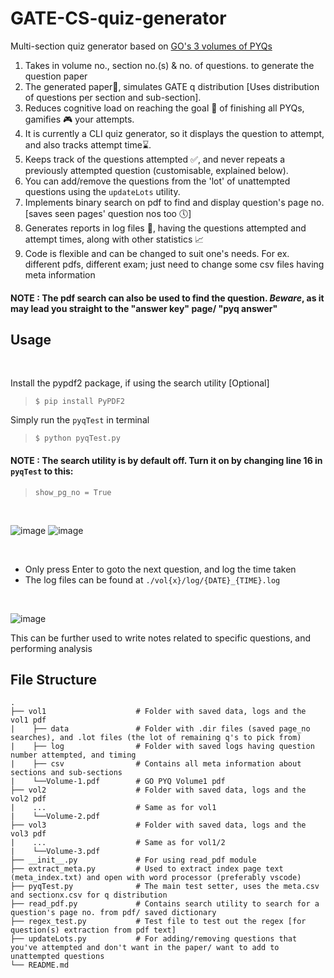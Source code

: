 # GATE-CS-quiz-generator
Multi-section quiz generator based on [GO's 3 volumes of PYQs](https://gatecse.in/gate-overflow-book-qa-only-previous-gate-tifr/) <br>
1. Takes in volume no., section no.(s) & no. of questions. to generate the question paper
2. The generated paper📄, simulates GATE q distribution [Uses distribution of questions per section and sub-section]. 
3. Reduces cognitive load on reaching the goal 🚩 of finishing all PYQs, gamifies 🎮 your attempts.
4. It is currently a CLI quiz generator, so it displays the question to attempt, and also tracks attempt time⌛.
5. Keeps track of the questions attempted ✅, and never repeats a previously attempted question (customisable, explained below).
6. You can add/remove the questions from the 'lot' of unattempted questions using the `updateLots` utility.
7. Implements binary search on pdf to find and display question's page no. [saves seen pages' question nos too 🕔]
8. Generates reports in log files 📝, having the questions attempted and attempt times, along with other statistics 📈
9. Code is flexible and can be changed to suit one's needs. For ex. different pdfs, different exam; just need to change some csv files having meta information 

#### NOTE : The pdf search can also be used to find the question. *Beware*, as it may lead you straight to the "answer key" page/ "pyq answer"

## Usage
<br>

Install the  pypdf2 package, if using the search utility [Optional]

> ```$ pip install PyPDF2```


Simply run the `pyqTest` in terminal 

> ```$ python pyqTest.py```


#### NOTE : The search utility is by default off. Turn it on by changing line 16 in `pyqTest` to this:
> ``` show_pg_no = True ```


<br>

![image](https://user-images.githubusercontent.com/47897466/177963432-60b60bf9-227c-4358-82e2-fa829e5f0862.png)
![image](https://user-images.githubusercontent.com/47897466/177963447-0c234260-163e-4174-9f6c-e604abe02477.png)

<br>

- Only press Enter to goto the next question, and log the time taken
- The log files can be found at `./vol{x}/log/{DATE}_{TIME}.log`
<br>

![image](https://user-images.githubusercontent.com/47897466/177963495-2c7192d6-e84e-4440-af83-3d6a6e6c1601.png)

This can be further used to write notes related to specific questions, and performing analysis

## File Structure
    .
    ├── vol1                    # Folder with saved data, logs and the vol1 pdf
    |    ├── data               # Folder with .dir files (saved page_no searches), and .lot files (the lot of remaining q's to pick from)
    |    ├── log                # Folder with saved logs having question number attempted, and timing
    |    ├── csv                # Contains all meta information about sections and sub-sections
    |    └──Volume-1.pdf        # GO PYQ Volume1 pdf 
    ├── vol2                    # Folder with saved data, logs and the vol2 pdf
    |    ...                    # Same as for vol1
    |    └──Volume-2.pdf        
    ├── vol3                    # Folder with saved data, logs and the vol3 pdf
    |    ...                    # Same as for vol1/2
    |    └──Volume-3.pdf        
    ├── __init__.py             # For using read_pdf module 
    ├── extract_meta.py         # Used to extract index page text (meta_index.txt) and open with word processor (preferably vscode)
    ├── pyqTest.py              # The main test setter, uses the meta.csv and sectionx.csv for q distribution
    ├── read_pdf.py             # Contains search utility to search for a question's page no. from pdf/ saved dictionary
    ├── regex_test.py           # Test file to test out the regex [for question(s) extraction from pdf text]
    ├── updateLots.py           # For adding/removing questions that you've attempted and don't want in the paper/ want to add to unattempted questions
    └── README.md
